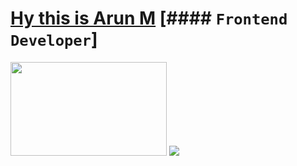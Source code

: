 # [Hy this is Arun M](https://arun496.github.io/apnafolio/) [#### `Frontend Developer`]
<img width="250px" height="150px" src="https://media.giphy.com/media/f3iwJFOVOwuy7K6FFw/giphy.gif" />
<img src="https://img.shields.io/badge/-Java-brightgreen" />
